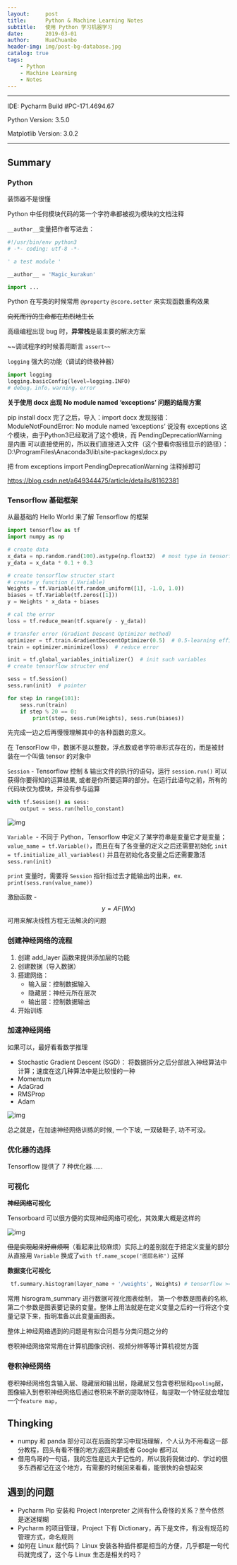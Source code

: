 ```yaml
---
layout:     post
title:      Python & Machine Learning Notes
subtitle:   使用 Python 学习机器学习
date:       2019-03-01
author:     HuaChuanbo
header-img: img/post-bg-database.jpg
catalog: true
tags:
    - Python
    - Machine Learning
    - Notes
---
```


---

IDE: Pycharm Build #PC-171.4694.67

Python Version: 3.5.0

Matplotlib Version: 3.0.2

---

## Summary

### Python

装饰器不是很懂

Python 中任何模块代码的第一个字符串都被视为模块的文档注释

`__author__`变量把作者写进去：

```python
#!/usr/bin/env python3
# -*- coding: utf-8 -*-

' a test module '

__author__ = 'Magic_kurakun'

import ...
```

Python 在写类的时候常用 `@property` `@score.setter` 来实现函数重构效果

~~向死而行的生命都在热烈地生长~~

高级编程出现 bug 时，**异常栈**是最主要的解决方案

~~调试程序的时候善用断言 `assert~~`

`logging` 强大的功能（调试的终极神器）

```python
import logging
logging.basicConfig(level=logging.INFO)
# debug，info，warning，error
```

**关于使用 docx 出现 No module named ‘exceptions’  问题的结局方案**

pip install docx 
完了之后，导入：import docx 
发现报错：ModuleNotFoundError: No module named ‘exceptions’ 
说没有 exceptions 这个模块，由于Python3已经取消了这个模块，而 PendingDeprecationWarning 是内置 
可以直接使用的，所以我们直接进入文件（这个要看你报错显示的路径）： 
D:\ProgramFiles\Anaconda3\lib\site-packages\docx.py 

把 from exceptions import PendingDeprecationWarning 注释掉即可

https://blog.csdn.net/a649344475/article/details/81162381





### Tensorflow 基础框架

从最基础的 Hello World 来了解 Tensorflow 的框架

```python
import tensorflow as tf
import numpy as np

# create data
x_data = np.random.rand(100).astype(np.float32)  # most type in tensorflow is float32
y_data = x_data * 0.1 + 0.3

# create tensorflow structer start
# create y function (.Variable)
Weights = tf.Variable(tf.random_uniform([1], -1.0, 1.0))
biases = tf.Variable(tf.zeros([1]))
y = Weights * x_data + biases

# cal the error
loss = tf.reduce_mean(tf.square(y - y_data))

# transfer error (Gradient Descent Optimizer method)
optimizer = tf.train.GradientDescentOptimizer(0.5)  # 0.5-learning efficiency
train = optimizer.minimize(loss)  # reduce error

init = tf.global_variables_initializer()  # init such variables
# create tensorflow structer end

sess = tf.Session()
sess.run(init)  # pointer

for step in range(101):
    sess.run(train)
    if step % 20 == 0:
        print(step, sess.run(Weights), sess.run(biases))
```

先完成一边之后再慢慢理解其中的各种函数的意义。

在 TensorFlow 中，数据不是以整数，浮点数或者字符串形式存在的，而是被封装在一个叫做 tensor 的对象中

`Session` - Tensorflow 控制 & 输出文件的执行的语句，运行 `session.run()` 可以获得你要得知的运算结果, 或者是你所要运算的部分。在运行此语句之前，所有的代码块仅为模块，并没有参与运算

```python
with tf.Session() as sess:
	output = sess.run(hello_constant)
```

![img](C:\Users\huama\Desktop\20170615230801152.png)

`Variable `- 不同于 Python，Tensorflow 中定义了某字符串是变量它才是变量；`value_name = tf.Variable()`，而且在有了各变量的定义之后还需要初始化 `init = tf.initialize_all_variables()` 并且在初始化各变量之后还需要激活 `sess.run(init)`

`print` 变量时，需要将 `Session` 指针指过去才能输出的出来，ex. `print(sess.run(value_name))`

激励函数 - $$y=AF(Wx)$$ 可用来解决线性方程无法解决的问题



### 创建神经网络的流程

1. 创建 add_layer 函数来提供添加层的功能
2. 创建数据（导入数据）
3. 搭建网络：
   - 输入层：控制数据输入
   - 隐藏层：神经元所在层次
   - 输出层：控制数据输出
4. 开始训练



### 加速神经网络

如果可以，最好看看数学推理

- Stochastic Gradient Descent (SGD)： 将数据拆分之后分部放入神经算法中计算；速度在这几种算法中是比较慢的一种
- Momentum
- AdaGrad
- RMSProp
- Adam

![img](https://morvanzhou.github.io/static/results/ML-intro/speedup3.png)

总之就是，在加速神经网络训练的时候, 一个下坡, 一双破鞋子, 功不可没。

### 优化器的选择

Tensorflow 提供了 7 种优化器......

### 可视化

**神经网络可视化**

Tensorboard 可以很方便的实现神经网络可视化，其效果大概是这样的

![img](https://morvanzhou.github.io/static/results/tensorflow/4_1_1.png)

~~但是实现起来好麻烦啊~~（看起来比较麻烦）实际上的差别就在于把定义变量的部分从直接用 `Variable` 换成了`with tf.name_scope('图层名称')` 这样

**数据变化可视化**

```python
 tf.summary.histogram(layer_name + '/weights', Weights) # tensorflow >= 0.12
```

常用 hisrogram_summary 进行数据可视化图表绘制， 第一个参数是图表的名称, 第二个参数是图表要记录的变量。整体上用法就是在定义变量之后的一行将这个变量记录下来，指明准备以此变量画图表。



整体上神经网络遇到的问题是有拟合问题与分类问题之分的

卷积神经网络常常用在计算机图像识别、视频分辨等等计算机视觉方面



### 卷积神经网络

卷积神经网络包含输入层、隐藏层和输出层，隐藏层又包含卷积层和`pooling`层，图像输入到卷积神经网络后通过卷积来不断的提取特征，每提取一个特征就会增加一个`feature map`，



## Thingking

- numpy 和 panda 部分可以在后面的学习中现场理解，个人认为不用看这一部分教程，回头有看不懂的地方返回来翻或者 Google 都可以
- 借用鸟哥的一句话，我的忘性是远大于记性的，所以我将我做过的、学过的很多东西都记在这个地方，有需要的时候回来看看，能很快的会想起来



## 遇到的问题

- Pycharm Pip 安装和 Project Interpreter 之间有什么奇怪的关系？至今依然是迷迷糊糊
- Pycharm  的项目管理，Project 下有 Dictionary，再下是文件，有没有规范的管理方式，命名规则
- 如何在 Linux 敲代码？ Linux 安装各种插件都是相当的方便，几乎都是一句代码就完成了，这个与 Linux 生态是相关的吗？